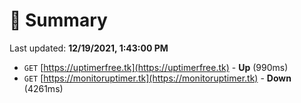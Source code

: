 # 📖 Summary
Last updated: **12/19/2021, 1:43:00 PM**

- `GET` [https://uptimerfree.tk](https://uptimerfree.tk) - **Up** (990ms)
- `GET` [https://monitoruptimer.tk](https://monitoruptimer.tk) - **Down** (4261ms)
